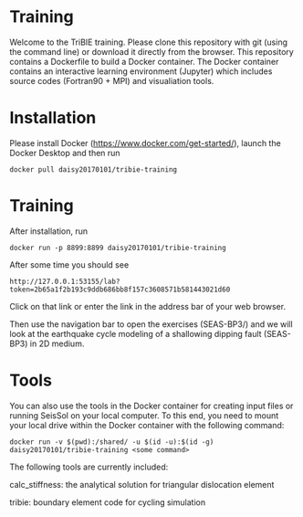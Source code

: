 # Training
Welcome to the TriBIE training. Please clone this repository with git (using the command line) or download it directly from the browser. This repository contains a Dockerfile to build a Docker container. The Docker container contains an interactive learning environment (Jupyter) which includes source codes (Fortran90 + MPI) and visualiation tools.

# Installation
Please install Docker (https://www.docker.com/get-started/), launch the Docker Desktop and then run

``docker pull daisy20170101/tribie-training``

# Training
After installation, run

``docker run -p 8899:8899 daisy20170101/tribie-training``

After some time you should see

``http://127.0.0.1:53155/lab?token=2b65a1f2b193c9ddb686bb8f157c3608571b581443021d60 ``

Click on that link or enter the link in the address bar of your web browser.

Then use the navigation bar to open the exercises (SEAS-BP3/) and we will look at the earthquake cycle modeling of a shallowing dipping fault (SEAS-BP3) in 2D medium.

# Tools
You can also use the tools in the Docker container for creating input files or running SeisSol on your local computer. To this end, you need to mount your local drive within the Docker container with the following command:

``docker run -v $(pwd):/shared/ -u $(id -u):$(id -g) daisy20170101/tribie-training <some command>``

The following tools are currently included:

  calc_stiffness: the analytical solution for triangular dislocation element
  
  tribie: boundary element code for cycling simulation
